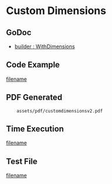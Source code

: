 # Custom Dimensions

## GoDoc
* [builder : WithDimensions](https://pkg.go.dev/github.com/mechiko/maroto/v2/pkg/config#CfgBuilder.WithDimensions)

## Code Example
[filename](../../assets/examples/customdimensions/v2/main.go ':include :type=code')

## PDF Generated
```pdf
	assets/pdf/customdimensionsv2.pdf
```
## Time Execution
[filename](../../assets/text/customdimensionsv2.txt  ':include :type=code')

## Test File
[filename](https://raw.githubusercontent.com/johnfercher/maroto/master/test/maroto/examples/customdimensions.json  ':include :type=code')